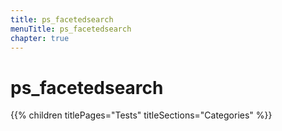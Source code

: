 ```yaml
---
title: ps_facetedsearch
menuTitle: ps_facetedsearch
chapter: true
---
```


# ps_facetedsearch

{{% children titlePages="Tests" titleSections="Categories" %}}
